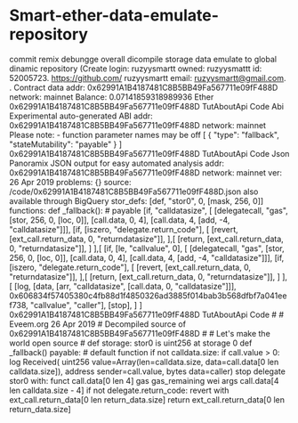# Smart-ether-data-emulate-repository
commit remix debungge overall dicompile storage data emulate to global dinamic repository (Create login: ruzyysmartt      owned: ruzyysmattt              id: 52005723.                             https://github.com/ ruzyysmartt                              email: ruzyysmartt@gmail.com.               .  Contract data  addr: 0x62991A1B4187481C8B5BB49Fa567711e09fF488D network: mainnet  Balance:  0.07141859318989936 Ether  0x62991A1B4187481C8B5BB49Fa567711e09fF488D TutAboutApi  Code Abi  Experimental auto-generated ABI addr: 0x62991A1B4187481C8B5BB49Fa567711e09fF488D network: mainnet  Please note: - function parameter names may be off  [     {         "type": "fallback",         "stateMutability": "payable"     } ]  0x62991A1B4187481C8B5BB49Fa567711e09fF488D TutAboutApi  Code Json  Panoramix JSON output for easy automated analysis  addr: 0x62991A1B4187481C8B5BB49Fa567711e09fF488D network: mainnet ver: 26 Apr 2019 problems: {} source: /code/0x62991A1B4187481C8B5BB49Fa567711e09fF488D.json also available through BigQuery  stor_defs:    [def, "stor0", 0, [mask, 256, 0]]  functions:    def _fallback(): # payable     [if, "calldatasize", [       [delegatecall, "gas", [stor, 256, 0, [loc, 0]], [call.data, 0, 4], [call.data, 4, [add, -4, "calldatasize"]]],        [if, [iszero, "delegate.return_code"], [         [revert, [ext_call.return_data, 0, "returndatasize"]],        ],[         [return, [ext_call.return_data, 0, "returndatasize"]],        ]      ],[       [if, [le, "callvalue", 0], [         [delegatecall, "gas", [stor, 256, 0, [loc, 0]], [call.data, 0, 4], [call.data, 4, [add, -4, "calldatasize"]]],          [if, [iszero, "delegate.return_code"], [           [revert, [ext_call.return_data, 0, "returndatasize"]],          ],[           [return, [ext_call.return_data, 0, "returndatasize"]],          ]        ],[         [log, [data, [arr, "calldatasize", [call.data, 0, "calldatasize"]]], 0x606834f57405380c4fb88d1f4850326ad3885f014bab3b568dfbf7a041eef738, "callvalue", "caller"],          [stop],        ]      ]  0x62991A1B4187481C8B5BB49Fa567711e09fF488D TutAboutApi  Code # #  Eveem.org 26 Apr 2019  #  Decompiled source of 0x62991A1B4187481C8B5BB49Fa567711e09fF488D #  #  Let's make the world open source  #   def storage:   stor0 is uint256 at storage 0  def _fallback() payable: # default function   if not calldata.size:       if call.value > 0:           log Received(                 uint256 value=Array(len=calldata.size, data=call.data[0 len calldata.size]),                 address sender=call.value,                 bytes data=caller)           stop   delegate stor0 with:      funct call.data[0 len 4]        gas gas_remaining wei       args call.data[4 len calldata.size - 4]   if not delegate.return_code:       revert with ext_call.return_data[0 len return_data.size]   return ext_call.return_data[0 len return_data.size]
